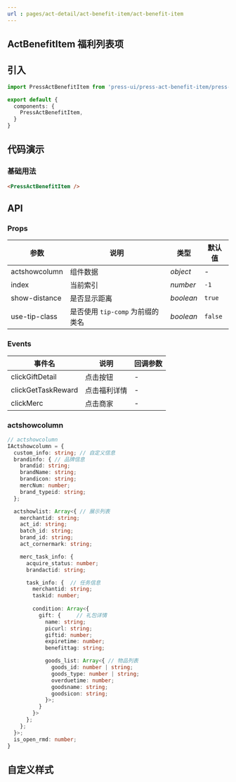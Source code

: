 ```yaml
---
url : pages/act-detail/act-benefit-item/act-benefit-item
---
```


## ActBenefitItem 福利列表项


## 引入

```ts
import PressActBenefitItem from 'press-ui/press-act-benefit-item/press-act-benefit-item';

export default {
  components: {
    PressActBenefitItem,
  }
}
```

## 代码演示

### 基础用法

```html
<PressActBenefitItem />
```

## API

### Props


| 参数          | 说明                             | 类型      | 默认值  |
| ------------- | -------------------------------- | --------- | ------- |
| actshowcolumn | 组件数据                         | _object_  | -       |
| index         | 当前索引                         | _number_  | `-1`    |
| show-distance | 是否显示距离                     | _boolean_ | `true`  |
| use-tip-class | 是否使用 `tip-comp` 为前缀的类名 | _boolean_ | `false` |

### Events

| 事件名             | 说明         | 回调参数 |
| ------------------ | ------------ | -------- |
| clickGiftDetail    | 点击按钮     | -        |
| clickGetTaskReward | 点击福利详情 | -        |
| clickMerc          | 点击商家     | -        |

### actshowcolumn

```ts
// actshowcolumn
IActshowcolumn = {
  custom_info: string; // 自定义信息
  brandinfo: { // 品牌信息
    brandid: string;
    brandName: string;
    brandicon: string;
    mercNum: number;
    brand_typeid: string;
  };

  actshowlist: Array<{ // 展示列表
    merchantid: string;
    act_id: string;
    batch_id: string;
    brand_id: string;
    act_cornermark: string;

    merc_task_info: {
      acquire_status: number;
      brandactid: string;

      task_info: {  // 任务信息
        merchantid: string;
        taskid: number;
        
        condition: Array<{
          gift: {     // 礼包详情
            name: string;
            picurl: string;
            giftid: number;
            expiretime: number;
            benefittag: string;

            goods_list: Array<{ // 物品列表
              goods_id: number | string;
              goods_type: number | string;
              overduetime: number;
              goodsname: string;
              goodsicon: string;
            }>;
          }
        }>
      };
    };
  }>;
  is_open_rmd: number;
}

```

## 自定义样式

<custom-style />

